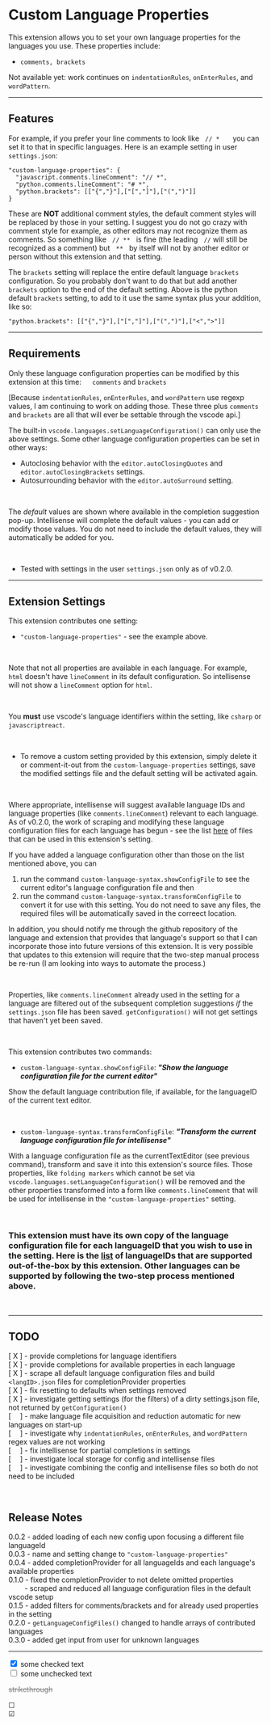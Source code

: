 # Custom Language Properties

This extension allows you to set your own language properties for the languages you use.  These properties include:

* `comments, brackets` 

Not available yet: work continues on `indentationRules`, `onEnterRules`, and `wordPattern`.

 --------------

## Features

For example, if you prefer your line comments to look like &nbsp; `// *  ` &nbsp;  you can set it to that in specific languages.  Here is an example setting in user `settings.json`:

```jsonc
"custom-language-properties": {
  "javascript.comments.lineComment": "// *",
  "python.comments.lineComment": "# *",
  "python.brackets": [["{","}"],["[","]"],["(",")"]]
}
```

  These are **NOT** additional comment styles, the default comment styles will be replaced by those in your setting.  I suggest you do not go crazy with comment style for example, as other editors may not recognize them as comments.  So something like &nbsp; `// **` &nbsp; is fine (the leading &nbsp; `//` will still be recognized as a comment) but &nbsp; `**` &nbsp;  by itself will not by another editor or person without this extension and that setting.

  The `brackets` setting will replace the entire default language `brackets` configuration.  So you probably don't want to do that but add another `brackets` option to the end of the default setting.  Above is the python default `brackets` setting, to add to it use the same syntax plus your addition, like so:

```jsonc
"python.brackets": [["{","}"],["[","]"],["(",")"],["<",">"]]
```  
----------------  

## Requirements

Only these language configuration properties can be modified by this extension at this time: &emsp; `comments` and `brackets`

[Because `indentationRules`, `onEnterRules`, and `wordPattern` use regexp values, I am continuing to work on adding those.  These three plus `comments` and `brackets` are all that will ever be settable through the vscode api.]

The built-in `vscode.languages.setLanguageConfiguration()` can only use the above settings.  Some other language configuration properties can be set in other ways:

* Autoclosing behavior with the `editor.autoClosingQuotes` and `editor.autoClosingBrackets` settings.
* Autosurrounding behavior with the `editor.autoSurround` setting.  

<br/>  

The *default* values are shown where available in the completion suggestion pop-up.  Intellisense will complete the default values - you can add or modify those values.  You do not need to include the default values, they will automatically be added for you.

<br/> 

* Tested with settings in the user `settings.json` only as of v0.2.0.

------------------

## Extension Settings

This extension contributes one setting:

* `"custom-language-properties"` - see the example above.

<br/>

Note that not all properties are available in each language.  For example, `html` doesn't have `lineComment` in its default configuration.  So intellisense will not show a `lineComment` option for `html`.

<br/>

You **must** use vscode's language identifiers within the setting, like `csharp` or `javascriptreact`.

<br/>

* To remove a custom setting provided by this extension, simply delete it or comment-it-out from the `custom-language-properties` settings, save the modified settings file and the default setting will be activated again.  

<br/>

Where appropriate, intellisense will suggest available language IDs and language properties (like `comments.lineComment`) relevant to each language.  As of v0.2.0, the work of scraping and modifying these language configuration files for each language has begun - see the list [here](./langIDs.md) of files that can be used in this extension's setting.   

If you have added a language configuration other than those on the list mentioned above, you can   

1.  run the command `custom-language-syntax.showConfigFile` to see the current editor's language configuration file and then  
2.  run the command `custom-language-syntax.transformConfigFile` to convert it for use with this setting.  You do not need to save any files, the required files will be automatically saved in the correect location.

In addition, you should notify me through the github repository of the language and extension that provides that language's support so that I can incorporate those into future versions of this extension.  It is very possible that updates to this extension will require that the two-step manual process be re-run (I am looking into ways to automate the process.)

<br/>

Properties, like `comments.lineComment`  already used in the setting for a language are filtered out of the subsequent completion suggestions *if* the `settings.json` file has been saved.  `getConfiguration()` will not get settings that haven't yet been saved.    

<br/>

This extension contributes two commands:  

* `custom-language-syntax.showConfigFile`: ***"Show the language configuration file for the current editor"***  

Show the default language contribution file, if available, for the languageID of the current text editor.  

<br />

* `custom-language-syntax.transformConfigFile`: ***"Transform the current language configuration file for intellisense"***

With a language configuration file as the currentTextEditor (see previous command), transform and save it into this extension's source files.  Those properties, like `folding markers` which cannot be set via `vscode.languages.setLanguageConfiguration()` will be removed and the other properties transformed into a form like `comments.lineComment` that will be used for intellisense in the `"custom-language-properties"` setting.  

<br/>

### This extension **must** have its own copy of the language configuration file for each languageID that you wish to use in the setting.   Here is the [list](./langIDs.md) of languageIDs that are supported out-of-the-box by this extension.  Other languages can be supported by following the two-step process mentioned above.
  
<br/>

----------------

## TODO

[ X ] - provide completions for language identifiers   
[ X ] - provide completions for available properties in each language    
[ X ] - scrape all default language configuration files and build `<langID>.json` files for completionProvider properties  
[ X ] - fix resetting to defaults when settings removed  
[ X ] - investigate getting settings (for the filters) of a dirty settings.json file, not returned by `getConfiguration()`      
[&emsp; ] - make language file acquisition and reduction automatic for new languages on start-up   
[&emsp; ] - investigate why `indentationRules`, `onEnterRules`, and `wordPattern` regex values are not working   
[&emsp; ] - fix intellisense for partial completions in settings  
[&emsp; ] - investigate local storage for config and intellisense files  
[&emsp; ] - investigate combining the config and intellisense files so both do not need to be included  

<br/>

## Release Notes

0.0.2 - added loading of each new config upon focusing a different file languageId    
0.0.3 - name and setting change to `"custom-language-properties"`  
0.0.4 - added completionProvider for all languageIds and each language's available properties  
0.1.0 - fixed the completionProvider to not delete omitted properties   
 &emsp;&emsp; - scraped and reduced all language configuration files in the default vscode setup    
0.1.5 - added filters for comments/brackets and for already used properties in the setting    
0.2.0 - `getLanguageConfigFiles()` changed to handle arrays of contributed languages  
0.3.0 - added get input from user for unknown languages   



-----------------------------------------------------------------------------------------------------------    

<div>  
<input type="checkbox" checked> some checked text  
 </div>

 <div>   
<input type="checkbox"> some unchecked text    
</div>  

<span style="color:gray">~~strikethrough~~</span> 


&#9744;  
&#9745;
